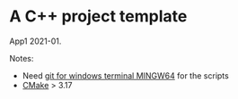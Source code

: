 # A C++ project template

App1 2021-01.

Notes:
- Need [git for windows terminal MINGW64](https://git-scm.com/download/win) for the scripts
- [CMake](https://cmake.org/download/) > 3.17